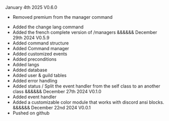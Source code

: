 January 4th 2025
V0.6.0
- Removed premium from the manager command
+ Added the change lang command
+ Added the french complete version of /managers
&&&&&&
December 29th 2024
V0.5.9
+ Added command structure
+ Added Command manager
+ Added customized events
+ Added preconditions
+ Added langs
+ Added database
+ Added user & guild tables
+ Added error handling
+ Added status
/ Split the event handler from the self class to an another class
&&&&&&
December 27th 2024
V0.1.0
+ Added event handler
+ Added a customizable color module that works with discord ansi blocks.
&&&&&&
December 22nd 2024
V0.0.1
+ Pushed on github
